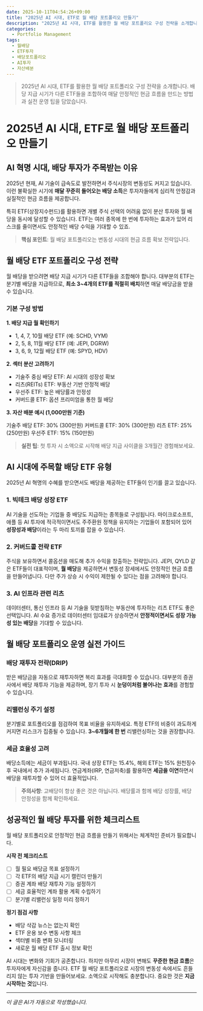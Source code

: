 ```yaml
---
date: 2025-10-11T04:54:26+09:00
title: "2025년 AI 시대, ETF로 월 배당 포트폴리오 만들기"
description: "2025년 AI 시대, ETF를 활용한 월 배당 포트폴리오 구성 전략을 소개합니다. 배당 지급 시기가 다른 ETF들을 조합하여 매달 안정적인 현금 흐름을 만드는 방법과 실전 운영 팁을 담았습니다."
categories:
  - Portfolio Management
tags:
  - 월배당
  - ETF투자
  - 배당포트폴리오
  - AI투자
  - 자산배분
---
```


> 2025년 AI 시대, ETF를 활용한 월 배당 포트폴리오 구성 전략을 소개합니다. 배당 지급 시기가 다른 ETF들을 조합하여 매달 안정적인 현금 흐름을 만드는 방법과 실전 운영 팁을 담았습니다.


# 2025년 AI 시대, ETF로 월 배당 포트폴리오 만들기

## AI 혁명 시대, 배당 투자가 주목받는 이유

2025년 현재, AI 기술이 급속도로 발전하면서 주식시장의 변동성도 커지고 있습니다. 이런 불확실한 시기에 **매달 꾸준히 들어오는 배당 소득**은 투자자들에게 심리적 안정감과 실질적인 현금 흐름을 제공합니다.

특히 ETF(상장지수펀드)를 활용하면 개별 주식 선택의 어려움 없이 분산 투자와 월 배당을 동시에 달성할 수 있습니다. ETF는 여러 종목에 한 번에 투자하는 효과가 있어 리스크를 줄이면서도 안정적인 배당 수익을 기대할 수 있죠.

> **핵심 포인트**: 월 배당 포트폴리오는 변동성 시대의 현금 흐름 확보 전략입니다.

## 월 배당 ETF 포트폴리오 구성 전략

월 배당을 받으려면 배당 지급 시기가 다른 ETF들을 조합해야 합니다. 대부분의 ETF는 분기별 배당을 지급하므로, **최소 3~4개의 ETF를 적절히 배치**하면 매달 배당금을 받을 수 있습니다.

### 기본 구성 방법

**1. 배당 지급 월 확인하기**
- 1, 4, 7, 10월 배당 ETF (예: SCHD, VYM)
- 2, 5, 8, 11월 배당 ETF (예: JEPI, DGRW)
- 3, 6, 9, 12월 배당 ETF (예: SPYD, HDV)

**2. 섹터 분산 고려하기**
- 기술주 중심 배당 ETF: AI 시대의 성장성 확보
- 리츠(REITs) ETF: 부동산 기반 안정적 배당
- 우선주 ETF: 높은 배당률과 안정성
- 커버드콜 ETF: 옵션 프리미엄을 통한 월 배당

**3. 자산 배분 예시 (1,000만원 기준)**

기술주 배당 ETF: 30% (300만원)
커버드콜 ETF: 30% (300만원)
리츠 ETF: 25% (250만원)
우선주 ETF: 15% (150만원)


> **실전 팁**: 첫 투자 시 소액으로 시작해 배당 지급 사이클을 3개월간 경험해보세요.

## AI 시대에 주목할 배당 ETF 유형

2025년 AI 혁명의 수혜를 받으면서도 배당을 제공하는 ETF들이 인기를 끌고 있습니다.

### 1. 빅테크 배당 성장 ETF
AI 기술을 선도하는 기업들 중 배당도 지급하는 종목들로 구성됩니다. 마이크로소프트, 애플 등 AI 투자에 적극적이면서도 주주환원 정책을 유지하는 기업들이 포함되어 있어 **성장성과 배당**이라는 두 마리 토끼를 잡을 수 있습니다.

### 2. 커버드콜 전략 ETF
주식을 보유하면서 콜옵션을 매도해 추가 수익을 창출하는 전략입니다. JEPI, QYLD 같은 ETF들이 대표적이며, **월 배당**을 제공하면서 변동성 장세에서도 안정적인 현금 흐름을 만들어냅니다. 다만 주가 상승 시 수익이 제한될 수 있다는 점을 고려해야 합니다.

### 3. AI 인프라 관련 리츠
데이터센터, 통신 인프라 등 AI 기술을 뒷받침하는 부동산에 투자하는 리츠 ETF도 좋은 선택입니다. AI 수요 증가로 데이터센터 임대료가 상승하면서 **안정적이면서도 성장 가능성 있는 배당**을 기대할 수 있습니다.

## 월 배당 포트폴리오 운영 실전 가이드

### 배당 재투자 전략(DRIP)
받은 배당금을 자동으로 재투자하면 복리 효과를 극대화할 수 있습니다. 대부분의 증권사에서 배당 재투자 기능을 제공하며, 장기 투자 시 **눈덩이처럼 불어나는 효과**를 경험할 수 있습니다.

### 리밸런싱 주기 설정
분기별로 포트폴리오를 점검하여 목표 비율을 유지하세요. 특정 ETF의 비중이 과도하게 커지면 리스크가 집중될 수 있습니다. **3~6개월에 한 번** 리밸런싱하는 것을 권장합니다.

### 세금 효율성 고려
배당소득에는 세금이 부과됩니다. 국내 상장 ETF는 15.4%, 해외 ETF는 15% 원천징수 후 국내에서 추가 과세됩니다. 연금계좌(IRP, 연금저축)를 활용하면 **세금을 이연**하면서 배당을 재투자할 수 있어 더 효율적입니다.

> **주의사항**: 고배당이 항상 좋은 것은 아닙니다. 배당률과 함께 배당 성장률, 배당 안정성을 함께 확인하세요.

## 성공적인 월 배당 투자를 위한 체크리스트

월 배당 포트폴리오로 안정적인 현금 흐름을 만들기 위해서는 체계적인 준비가 필요합니다.

**시작 전 체크리스트**
- [ ] 월 필요 배당금 목표 설정하기
- [ ] 각 ETF의 배당 지급 시기 캘린더 만들기
- [ ] 증권 계좌 배당 재투자 기능 설정하기
- [ ] 세금 효율적인 계좌 활용 계획 수립하기
- [ ] 분기별 리밸런싱 일정 미리 정하기

**정기 점검 사항**
- 배당 삭감 뉴스는 없는지 확인
- ETF 운용 보수 변동 사항 체크
- 섹터별 비중 변화 모니터링
- 새로운 월 배당 ETF 출시 정보 확인

AI 시대는 변화와 기회가 공존합니다. 하지만 아무리 시장이 변해도 **꾸준한 현금 흐름**은 투자자에게 자신감을 줍니다. ETF 월 배당 포트폴리오로 시장의 변동성 속에서도 흔들리지 않는 투자 기반을 만들어보세요. 소액으로 시작해도 충분합니다. 중요한 것은 **지금 시작하는 것**입니다.

<!-- more -->

---

*이 글은 AI가 자동으로 작성했습니다.*
